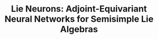 ---
title: "Lie Neurons: Adjoint-Equivariant Neural Networks for Semisimple Lie Algebras"
authors: "Tzu-Yuan Lin, Minghan Zhu, and Maani Ghaffari"
venue: "arXiv (under review for ICLR 2024)"
year: "2023"
status: "preprint"
arxiv: "https://arxiv.org/abs/2310.04521"
official_link: ""
doi: ""
volume: "N/A"
number: "N/A"
pages: ""
publisher: ""
month: ""
address: ""
type: "preprint"
school: "N/A"
awards: ""
notes: ""
include_on_website: true
image: "/images/lie_neurons.png"
links_to_code: "https://github.com/UMich-CURLY/LieNeurons"
links_to_video: ""
links_to_website: ""
collection: publications
permalink: /publication/2023-lin-lie
---